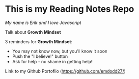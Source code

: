# This is my Reading Notes Repo

_My name is Erik and I love Javascript_

Talk about **Growth Mindset**

3 reminders for **Growth Mindset**:

* You may not know now, but you'll know it soon
* Push the "I believe!" button
* Ask for help - no shame in getting help!

Link to my Github Portoflio (https://github.com/emdodd27/)
